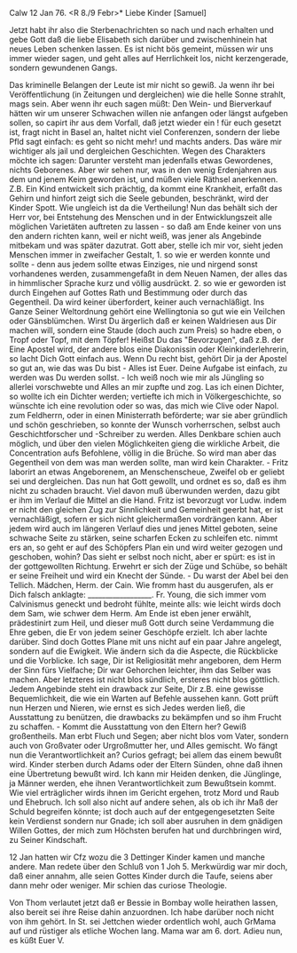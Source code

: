  Calw 12 Jan 76.
 <R 8./9 Febr>*
Liebe Kinder [Samuel]

Jetzt habt ihr also die Sterbenachrichten so nach und nach erhalten und gebe Gott daß die liebe Elisabeth sich darüber und zwischenhinein hat neues Leben schenken lassen. Es ist nicht bös gemeint, müssen wir uns immer wieder sagen, und geht alles auf Herrlichkeit los, nicht kerzengerade, sondern gewundenen Gangs.

Das kriminelle Belangen der Leute ist mir nicht so gewiß. Ja wenn ihr bei Veröffentlichung (in Zeitungen und dergleichen) wie die helle Sonne strahlt, mags sein. Aber wenn ihr euch sagen müßt: Den Wein- und Bierverkauf hätten wir um unserer Schwachen willen nie anfangen oder längst aufgeben sollen, so capirt ihr aus dem Vorfall, daß jetzt wieder ein ! für euch gesetzt ist, fragt nicht in Basel an, haltet nicht viel Conferenzen, sondern der liebe Pfld sagt einfach: es geht so nicht mehr! und machts anders. Das wäre mir wichtiger als jail und dergleichen Geschichten. 
Wegen des Charakters möchte ich sagen: Darunter versteht man jedenfalls etwas Gewordenes, nichts Geborenes. Aber wir sehen nur, was in den wenig Erdenjahren aus dem und jenem Keim geworden ist, und müßen viele Räthsel anerkennen. Z.B. Ein Kind entwickelt sich prächtig, da kommt eine Krankheit, erfaßt das Gehirn und hinfort zeigt sich die Seele gebunden, beschränkt, wird der Kinder Spott. Wie ungleich ist da die Vertheilung! Nun das behält sich der Herr vor, bei Entstehung des Menschen und in der Entwicklungszeit alle möglichen Varietäten auftreten zu lassen - so daß am Ende keiner von uns den andern richten kann, weil er nicht weiß, was jener als Angebinde mitbekam und was später dazutrat. Gott aber, stelle ich mir vor, sieht jeden Menschen immer in zweifacher Gestalt, 1. so wie er werden konnte und sollte - denn aus jedem sollte etwas Einziges, nie und nirgend sonst vorhandenes werden, zusammengefaßt in dem Neuen Namen, der alles das in himmlischer Sprache kurz und völlig ausdrückt. 2. so wie er geworden ist durch Eingehen auf Gottes Rath und Bestimmung oder durch das Gegentheil. Da wird keiner überfordert, keiner auch vernachläßigt. Ins Ganze Seiner Weltordnung gehört eine Wellingtonia so gut wie ein Veilchen oder Gänsblümchen. Wirst Du ärgerlich daß er keinen Waldriesen aus Dir machen will, sondern eine Staude (doch auch zum Preis) so hadre eben, o Tropf oder Topf, mit dem Töpfer! Heißst Du das "Bevorzugen", daß z.B. der Eine Apostel wird, der andere blos eine Diakonissin oder Kleinkinderlehrerin, so lacht Dich Gott einfach aus. Wenn Du recht bist, gehört Dir ja der Apostel so gut an, wie das was Du bist - Alles ist Euer. Deine Aufgabe ist einfach, zu werden was Du werden sollst. - Ich weiß noch wie mir als Jüngling so allerlei vorschwebte und Alles an mir zupfte und zog. Las ich einen Dichter, so wollte ich ein Dichter werden; vertiefte ich mich in Völkergeschichte, so wünschte ich eine revolution oder so was, das mich wie Clive oder Napol. zum Feldherrn, oder in einen Ministerrath beförderte; war sie aber gründlich und schön geschrieben, so konnte der Wunsch vorherrschen, selbst auch Geschichtforscher und -Schreiber zu werden. Alles Denkbare schien auch möglich, und über den vielen Möglichkeiten gieng die wirkliche Arbeit, die Concentration aufs Befohlene, völlig in die Brüche. So wird man aber das Gegentheil von dem was man werden sollte, man wird kein Charakter. - Fritz laborirt an etwas Angeborenem, an Menschenscheue, Zweifel ob er geliebt sei und dergleichen. Das nun hat Gott gewollt, und ordnet es so, daß es ihm nicht zu schaden braucht. Viel davon muß überwunden werden, dazu gibt er ihm im Verlauf die Mittel an die Hand. Fritz ist bevorzugt vor Ludw. indem er nicht den gleichen Zug zur Sinnlichkeit und Gemeinheit geerbt hat, er ist vernachläßigt, sofern er sich nicht gleichermaßen vordrängen kann. Aber jedem wird auch im längeren Verlauf dies und jenes Mittel geboten, seine schwache Seite zu stärken, seine scharfen Ecken zu schleifen etc. nimmt ers an, so geht er auf des Schöpfers Plan ein und wird weiter gezogen und geschoben, wohin? Das sieht er selbst noch nicht, aber er spürt: es ist in der gottgewollten Richtung. Erwehrt er sich der Züge und Schübe, so behält er seine Freiheit und wird ein Knecht der Sünde. - Du warst der Abel bei den Tellich. Mädchen, Herm. der Cain. Wie fromm hast du ausgerufen, als er Dich falsch anklagte: __________________. Fr. Young, die sich immer vom Calvinismus geneckt und bedroht fühlte, meinte alls: wie leicht wirds doch dem Sam, wie schwer dem Herm. Am Ende ist eben jener erwählt, prädestinirt zum Heil, und dieser muß Gott durch seine Verdammung die Ehre geben, die Er von jedem seiner Geschöpfe erzielt. Ich aber lachte darüber. Sind doch Gottes Plane mit uns nicht auf ein paar Jahre angelegt, sondern auf die Ewigkeit. Wie ändern sich da die Aspecte, die Rückblicke und die Vorblicke. Ich sage, Dir ist Religiosität mehr angeboren, dem Herm der Sinn fürs Vielfache; Dir war Gehorchen leichter, ihm das Selber was machen. Aber letzteres ist nicht blos sündlich, ersteres nicht blos göttlich. Jedem Angebinde steht ein drawback zur Seite, Dir z.B. eine gewisse Bequemlichkeit, die wie ein Warten auf Befehle aussehen kann. Gott prüft nun Herzen und Nieren, wie ernst es sich Jedes werden ließ, die Ausstattung zu benützen, die drawbacks zu bekämpfen und so ihm Frucht zu schaffen. - Kommt die Ausstattung von den Eltern her? Gewiß großentheils. Man erbt Fluch und Segen; aber nicht blos vom Vater, sondern auch von Großvater oder Urgroßmutter her, und Alles gemischt. Wo fängt nun die Verantwortlichkeit an? Curios gefragt; bei allem das einem bewußt wird. Kinder sterben durch Adams oder der Eltern Sünden, ohne daß ihnen eine Übertretung bewußt wird. Ich kann mir Heiden denken, die Jünglinge, ja Männer werden, ehe ihnen Verantwortlichkeit zum Bewußtsein kommt. Wie viel erträglicher wirds ihnen im Gericht ergehen, trotz Mord und Raub und Ehebruch. Ich soll also nicht auf andere sehen, als ob ich ihr Maß der Schuld begreifen könnte; ist doch auch auf der entgegengesetzten Seite kein Verdienst sondern nur Gnade; ich soll aber ausruhen in dem gnädigen Willen Gottes, der mich zum Höchsten berufen hat und durchbringen wird, zu Seiner Kindschaft.

12 Jan hatten wir Cfz wozu die 3 Dettinger Kinder kamen und manche andere. Man redete über den Schluß von 1 Joh 5. Merkwürdig war mir doch, daß einer annahm, alle seien Gottes Kinder durch die Taufe, seiens aber dann mehr oder weniger. Mir schien das curiose Theologie.

Von Thom verlautet jetzt daß er Bessie in Bombay wolle heirathen lassen, also bereit sei ihre Reise dahin anzuordnen. Ich habe darüber noch nicht von ihm gehört. In St. sei Jettchen wieder ordentlich wohl, auch GrMama auf und rüstiger als etliche Wochen lang. Mama war am 6. dort. Adieu nun, es küßt
 Euer V.
